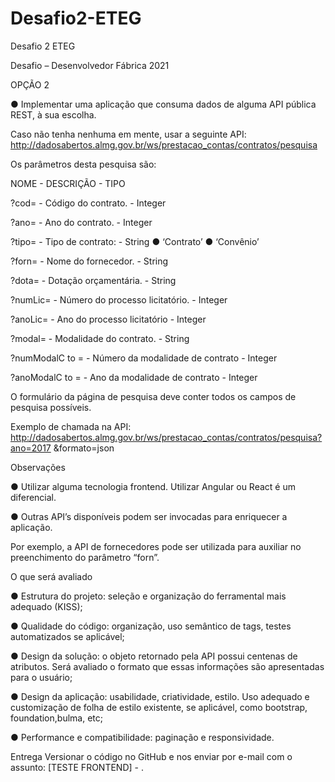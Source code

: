 # Desafio2-ETEG
Desafio 2 ETEG

Desafio – Desenvolvedor Fábrica 2021

OPÇÃO 2

● Implementar uma aplicação que consuma dados de alguma API pública REST,
à sua escolha.

Caso não tenha nenhuma em mente, usar a seguinte API:
http://dadosabertos.almg.gov.br/ws/prestacao_contas/contratos/pesquisa

Os parâmetros desta pesquisa são:

NOME - DESCRIÇÃO - TIPO

?cod= - Código do contrato. - Integer

?ano= - Ano do contrato. - Integer

?tipo= - Tipo de contrato: - String
● ‘Contrato’
● ‘Convênio’

?forn= - Nome do fornecedor. - String

?dota= - Dotação orçamentária. - String

?numLic= - Número do processo licitatório. - Integer

?anoLic= - Ano do processo licitatório - Integer

?modal= - Modalidade do contrato. - String

?numModalC
to = - Número da modalidade de contrato - Integer

?anoModalC
to = - Ano da modalidade de contrato - Integer


O formulário da página de pesquisa deve conter todos os campos de pesquisa
possíveis.

Exemplo de chamada na API:
http://dadosabertos.almg.gov.br/ws/prestacao_contas/contratos/pesquisa?ano=2017
&formato=json

Observações

● Utilizar alguma tecnologia frontend. Utilizar Angular ou React é um diferencial.

● Outras API’s disponíveis podem ser invocadas para enriquecer a aplicação.

Por exemplo, a API de fornecedores pode ser utilizada para auxiliar no
preenchimento do parâmetro “forn”.

O que será avaliado

● Estrutura do projeto: seleção e organização do ferramental mais adequado
(KISS);

● Qualidade do código: organização, uso semântico de tags, testes
automatizados se aplicável;

● Design da solução: o objeto retornado pela API possui centenas de atributos.
Será avaliado o formato que essas informações são apresentadas para o
usuário;

● Design da aplicação: usabilidade, criatividade, estilo. Uso adequado e
customização de folha de estilo existente, se aplicável, como bootstrap,
foundation,bulma, etc;

● Performance e compatibilidade: paginação e responsividade.

Entrega Versionar o código no GitHub e nos
enviar por e-mail com o assunto: [TESTE FRONTEND] - <Seu nome aqui>.
